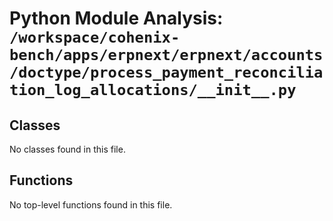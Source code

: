 # Python Module Analysis: `/workspace/cohenix-bench/apps/erpnext/erpnext/accounts/doctype/process_payment_reconciliation_log_allocations/__init__.py`

## Classes

No classes found in this file.


## Functions

No top-level functions found in this file.
